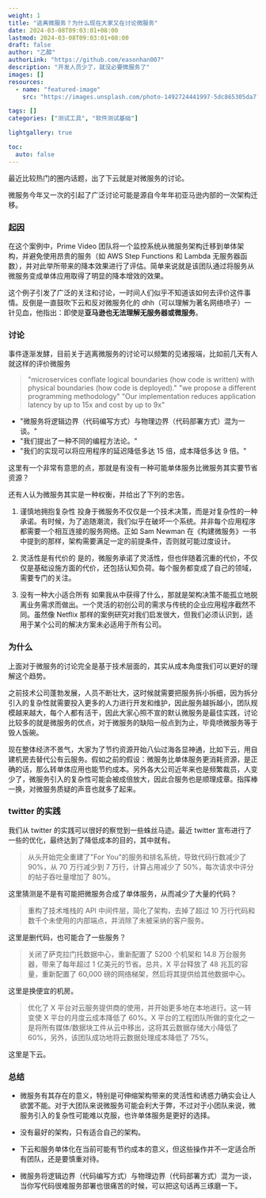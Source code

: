 ```yaml
---
weight: 1
title: "逃离微服务？为什么现在大家又在讨论微服务"
date: 2024-03-08T09:03:01+08:00
lastmod: 2024-03-08T09:03:01+08:00
draft: false
author: "乙醇"
authorLink: "https://github.com/easonhan007"
description: "开发人员少了，就没必要微服务了"
images: []
resources:
  - name: "featured-image"
    src: "https://images.unsplash.com/photo-1492724441997-5dc865305da7?w=300"

tags: []
categories: ["测试工具", "软件测试基础"]

lightgallery: true

toc:
  auto: false
---
```


最近比较热门的圈内话题，出了下云就是对微服务的讨论。

微服务今年又一次的引起了广泛讨论可能是源自今年年初亚马逊内部的一次架构迁移。

### 起因

在这个案例中，Prime Video 团队将一个监控系统从微服务架构迁移到单体架构，并避免使用昂贵的服务（如 AWS Step Functions 和 Lambda 无服务器函数），并对此举所带来的降本效果进行了评估。简单来说就是该团队通过将服务从微服务变成单体应用取得了明显的降本增效的效果。

这个例子引发了广泛的关注和讨论，一时间人们似乎不知道该如何去评价这件事情。反倒是一直鼓吹下云和反对微服务化的 dhh（可以理解为著名网络喷子）一针见血，他指出：即使是**亚马逊也无法理解无服务器或微服务**。

### 讨论

事件逐渐发酵，目前关于逃离微服务的讨论可以频繁的见诸报端，比如前几天有人就这样的评价微服务

> "microservices conflate logical boundaries (how code is written) with physical boundaries (how code is deployed)."
> "we propose a different programming methodology"
> "Our implementation reduces application latency by up to 15x and cost by up to 9x"

- "微服务将逻辑边界（代码编写方式）与物理边界（代码部署方式）混为一谈。"
- "我们提出了一种不同的编程方法论。"
- "我们的实现可以将应用程序的延迟降低多达 15 倍，成本降低多达 9 倍。"

这里有一个非常有意思的点，那就是有没有一种可能单体服务比微服务其实要节省资源？

还有人认为微服务其实是一种权衡，并给出了下列的忠告。

1. 谨慎地拥抱复杂性
   投身于微服务不仅仅是一个技术决策，而是对复杂性的一种承诺。有时候，为了追随潮流，我们似乎在破坏一个系统。并非每个应用程序都需要一个相互连接的服务网络。正如 Sam Newman 在《构建微服务》一书中提到的那样，架构需要满足一定的前提条件，否则就可能过度设计。

2. 灵活性是有代价的
   是的，微服务承诺了灵活性，但也伴随着沉重的代价，不仅仅是基础设施方面的代价，还包括认知负荷。每个服务都变成了自己的领域，需要专门的关注。

3. 没有一种大小适合所有
   如果我从中获得了什么，那就是架构决策不能孤立地脱离业务需求而做出。一个灵活的初创公司的需求与传统的企业应用程序截然不同。虽然像 Netflix 那样的案例研究对我们启发很大，但我们必须认识到，适用于某个公司的解决方案未必适用于所有公司。

### 为什么

上面对于微服务的讨论完全是基于技术层面的，其实从成本角度我们可以更好的理解这个趋势。

之前技术公司蓬勃发展，人员不断壮大，这时候就需要把服务拆小拆细，因为拆分引入的复杂性就需要投入更多的人力进行开发和维护，因此服务越拆越小，团队规模越来越大，每个人都有活干，因此大家心照不宣的默认微服务是最佳实践，讨论比较多的就是微服务的优点，对于微服务的缺陷一般点到为止，毕竟喷微服务等于毁人饭碗。

现在整体经济不景气，大家为了节约资源开始八仙过海各显神通，比如下云，用自建机房去替代公有云服务。假如之前的假设：微服务比单体服务更消耗资源，是正确的话，那么转单体应用也能节约成本。另外各大公司近年来也是频繁裁员，人变少了，微服务引入的复杂性可能会被成倍放大，因此合服务也是顺理成章。指挥棒一换，对微服务质疑的声音也就多了起来。

### twitter 的实践

我们从 twitter 的实践可以很好的察觉到一些蛛丝马迹。最近 twitter 宣布进行了一些的优化，最终达到了降低成本的目的，其中就有。

> 从头开始完全重建了"For You"的服务和排名系统，导致代码行数减少了 90%，从 70 万行减少到 7 万行，计算占用减少了 50%，每次请求中评分的帖子吞吐量增加了 80%。

这里猜测是不是有可能把微服务合成了单体服务，从而减少了大量的代码？

> 重构了技术堆栈的 API 中间件层，简化了架构，去掉了超过 10 万行代码和数千个未使用的内部端点，并消除了未被采纳的客户服务。

这里是删代码，也可能合了一些服务？

> 关闭了萨克拉门托数据中心，重新配置了 5200 个机架和 14.8 万台服务器，带来了每年超过 1 亿美元的节省。总共，X 平台释放了 48 兆瓦的容量，重新配置了 60,000 磅的网络梯架，然后将其提供给其他数据中心。

这里是换便宜的机房。

> 优化了 X 平台对云服务提供商的使用，并开始更多地在本地进行。这一转变使 X 平台的月度云成本降低了 60%。X 平台的工程团队所做的变化之一是将所有媒体/数据块工件从云中移出，这将其云数据存储大小降低了 60%，另外，该团队成功地将云数据处理成本降低了 75%。

这里是下云。

### 总结

- 微服务有其存在的意义，特别是可伸缩架构带来的灵活性和诱惑力确实会让人欲罢不能。对于大团队来说微服务可能会利大于弊，不过对于小团队来说，微服务引入的复杂性可能难以克服，也许单体服务是更好的选择。

- 没有最好的架构，只有适合自己的架构。

- 下云和服务单体化在当前可能有节约成本的意义，但这些操作并不一定适合所有团队，还是要慎重对待。

- 微服务将逻辑边界（代码编写方式）与物理边界（代码部署方式）混为一谈，当你写代码很难服务部署也很痛苦的时候，可以把这句话再三琢磨一下。
